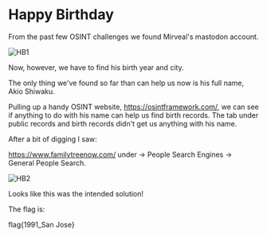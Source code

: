 # Happy Birthday
From the past few OSINT challenges we found Mirveal's mastodon account.

![HB1](https://github.com/WatTheWat/ctf-writeups/assets/114541395/42db5c71-e701-46b6-96ac-96534beac541)

Now, however, we have to find his birth year and city.

The only thing we've found so far than can help us now is his full name, Akio Shiwaku.

Pulling up a handy OSINT website, https://osintframework.com/, we can see if anything to do with his name can help us find birth records. The tab under public records and birth records didn't get us anything with his name.

After a bit of digging I saw:

 https://www.familytreenow.com/ under -> People Search Engines -> General People Search.
 
![HB2](https://github.com/WatTheWat/ctf-writeups/assets/114541395/5ef43d8f-f635-41e6-870e-b5ce69e65bf3)
 
Looks like this was the intended solution!
 
The flag is:
 
flag{1991_San Jose}
 
  
